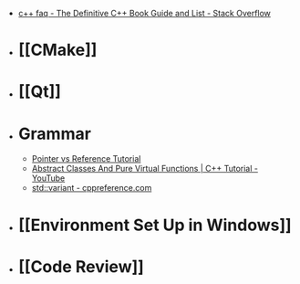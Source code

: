 - [c++ faq - The Definitive C++ Book Guide and List - Stack Overflow](https://stackoverflow.com/questions/388242/the-definitive-c-book-guide-and-list)
- # [[CMake]]
- # [[Qt]]
- # Grammar
	- [Pointer vs Reference Tutorial](https://www.geeksforgeeks.org/different-ways-to-use-const-with-reference-to-a-pointer-in-c/)
	- [Abstract Classes And Pure Virtual Functions | C++ Tutorial - YouTube](https://www.youtube.com/watch?v=wE0_F4LpGVc)
	- [std::variant - cppreference.com](https://en.cppreference.com/w/cpp/utility/variant)
- # [[Environment Set Up in Windows]]
- # [[Code Review]]